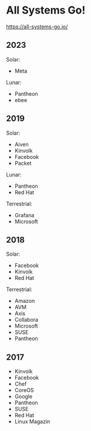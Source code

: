 # All Systems Go!

https://all-systems-go.io/

## 2023

Solar:
* Meta

Lunar:
* Pantheon
* ebee

## 2019

Solar:
* Aiven
* Kinvolk
* Facebook
* Packet

Lunar:
* Pantheon
* Red Hat

Terrestrial:
* Grafana
* Microsoft

## 2018

Solar:
* Facebook
* Kinvolk
* Red Hat

Terrestrial:
* Amazon
* AVM
* Axis
* Collabora
* Microsoft
* SUSE
* Pantheon

## 2017

* Kinvolk
* Facebook
* Chef
* CoreOS
* Google
* Pantheon
* SUSE
* Red Hat
* Linux Magazin
